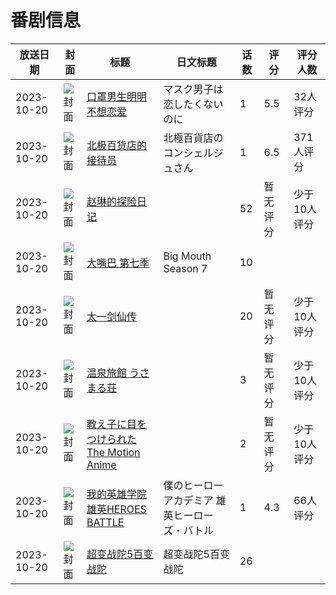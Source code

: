 # 番剧信息

|放送日期|封面|标题|日文标题|话数|评分|评分人数|
|---|---|---|---|---|---|---|
|2023-10-20|![封面](https://lain.bgm.tv/pic/cover/c/32/fd/425606_yxIHx.jpg)|[口罩男生明明不想恋爱](https://bangumi.tv/subject/425606)|マスク男子は恋したくないのに|1|5.5|32人评分|
|2023-10-20|![封面](https://lain.bgm.tv/pic/cover/c/d1/43/431933_M5WXm.jpg)|[北极百货店的接待员](https://bangumi.tv/subject/431933)|北極百貨店のコンシェルジュさん|1|6.5|371人评分|
|2023-10-20|![封面](https://lain.bgm.tv/pic/cover/c/a7/71/450525_sZkNi.jpg)|[赵琳的探险日记](https://bangumi.tv/subject/450525)||52|暂无评分|少于10人评分|
|2023-10-20|![封面](https://lain.bgm.tv/pic/cover/c/40/22/455725_Prw9G.jpg)|[大嘴巴 第七季](https://bangumi.tv/subject/455725)|Big Mouth Season 7|10|||
|2023-10-20|![封面](https://lain.bgm.tv/pic/cover/c/55/45/456768_tT443.jpg)|[太一剑仙传](https://bangumi.tv/subject/456768)||20|暂无评分|少于10人评分|
|2023-10-20|![封面](https://lain.bgm.tv/pic/cover/c/c1/cc/460951_239Q3.jpg)|[温泉旅館 うさまる荘](https://bangumi.tv/subject/460951)||3|暂无评分|少于10人评分|
|2023-10-20|![封面](https://bangumi.tv/img/no_icon_subject.png)|[教え子に目をつけられた The Motion Anime](https://bangumi.tv/subject/466819)||2|暂无评分|少于10人评分|
|2023-10-20|![封面](https://lain.bgm.tv/pic/cover/c/0a/d8/467909_oVzmA.jpg)|[我的英雄学院 雄英HEROES BATTLE](https://bangumi.tv/subject/467909)|僕のヒーローアカデミア 雄英ヒーローズ・バトル|1|4.3|66人评分|
|2023-10-20|![封面](https://lain.bgm.tv/pic/cover/c/28/1a/485357_R6w4R.jpg)|[超变战陀5百变战陀](https://bangumi.tv/subject/485357)|超变战陀5百变战陀|26|||
